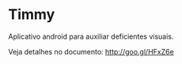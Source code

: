 Timmy
=====

Aplicativo android para auxiliar deficientes visuais.

Veja detalhes no documento:
http://goo.gl/HFxZ6e
